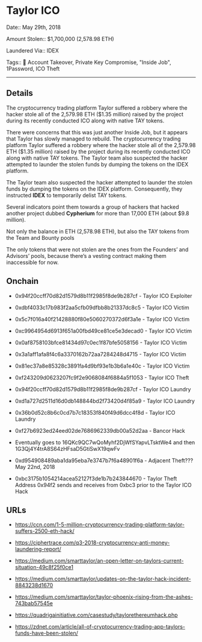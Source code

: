 # Taylor ICO

Date:: May 29th, 2018

Amount Stolen:: $1,700,000 (2,578.98 ETH)

Laundered Via:: IDEX 

Tags:: 🔑 Account Takeover, Private Key Compromise, "Inside Job", 1Password, ICO Theft

---

## Details

The cryptocurrency trading platform Taylor suffered a robbery where the hacker stole all of the 2,579.98 ETH ($1.35 million) raised by the project during its recently conducted ICO along with native TAY tokens. 

There were concerns that this was just another Inside Job, but it appears that Taylor has slowly managed to rebuild.  The cryptocurrency trading platform Taylor suffered a robbery where the hacker stole all of the 2,579.98 ETH ($1.35 million) raised by the project during its recently conducted ICO along with native TAY tokens. The Taylor team also suspected the hacker attempted to launder the stolen funds by dumping the tokens on the IDEX platform. 

The Taylor team also suspected the hacker attempted to launder the stolen funds by dumping the tokens on the IDEX platform.  Consequently, they instructed **IDEX** to temporarily delist TAY tokens.

Several indicators point them towards a group of hackers that hacked another project dubbed **Cypherium** for more than 17,000 ETH (about $9.8 million).

Not only the balance in ETH (2,578.98 ETH), but also the TAY tokens from the Team and Bounty pools

The only tokens that were not stolen are the ones from the Founders’ and Advisors’ pools, because there’s a vesting contract making them inaccessible for now.


## Onchain

- 0x94f20ccff70d82d1579d8b11f2985f8de9b287cf - Taylor ICO Exploiter

- 0xdbf4033c17b983f2aa5cfb09dfbb8b21337dc8c5 - Taylor ICO Victim

- 0x5c7f016a40f21428880f80e5060270372d6f3a1e - Taylor ICO Victim

- 0xc9964954d6913f651a00fbd49ce81ce5e3decad0 - Taylor ICO Victim

- 0x0af8758103bfce81434d97c0ec1f87bfe5058156 - Taylor ICO Victim

- 0x3a1aff1afa8f4c6a3370162b72aa7284248d4715 - Taylor ICO Victim

- 0x81ec37a8e85328c3891fa4d9bf93e1b3b6a1e40c - Taylor ICO Victim

- 0xf243209d0623207fc9f2e9068084f6884a5f1053 - Taylor ICO Theft

- 0x94f20ccff70d82d1579d8b11f2985f8de9b287cf - Taylor ICO Laundry

- 0xd1a727d2511d16d0db148844bd2f73420d4f85a9 - Taylor ICO Laundry

- 0x36b0d52c8b6c0cd7b7c18353f840f49d6dcc4f8d - Taylor ICO Laundry

- 0xf27b6923ed24eed02de7686962339db00a52d2aa - Bancor Hack

- Eventually goes to 16QKc9QC7wQoMyhf2DjWfSYapvLTsktWe4 and then 1G3Qj4Y4trA8S64zHFsaD5GtiSwX19qwFv

- 0xd954908489aba1da95eba7e3747b7f6a48901f6a - Adjacent Theft??? May 22nd, 2018

- 0xbc3175b1054214acea52127f3de1b7b243844670 - Taylor Theft Address 0x94f2 sends and receives from 0xbc3 prior to the Taylor ICO Hack


## URLs

- https://ccn.com/1-5-million-cryptocurrency-trading-platform-taylor-suffers-2500-eth-hack/

- https://ciphertrace.com/q3-2018-cryptocurrency-anti-money-laundering-report/

- https://medium.com/smarttaylor/an-open-letter-on-taylors-current-situation-49c8f25f0ce1

- https://medium.com/smarttaylor/updates-on-the-taylor-hack-incident-8843238d1670

- https://medium.com/smarttaylor/taylor-phoenix-rising-from-the-ashes-743bab57545e

- https://quadrigainitiative.com/casestudy/taylorethereumhack.php

- https://zdnet.com/article/all-of-cryptocurrency-trading-app-taylors-funds-have-been-stolen/

